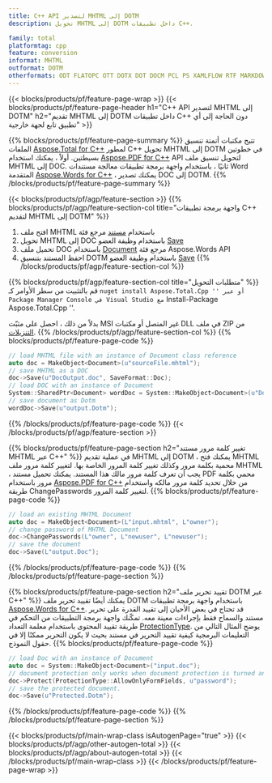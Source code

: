 ```yaml
---
title: C++ API لتصدير MHTML إلى DOTM
description: تحويل MHTML إلى DOTM داخل تطبيقات C++.

family: total
platformtag: cpp
feature: conversion
informat: MHTML
outformat: DOTM
otherformats: ODT FLATOPC OTT DOTX DOT DOCM PCL PS XAMLFLOW RTF MARKDOWN WORDML
---
```

{{< blocks/products/pf/feature-page-wrap >}}
{{< blocks/products/pf/feature-page-header h1="C++ API لتصدير MHTML إلى DOTM" h2="تقديم MHTML إلى DOTM داخل تطبيقات C++ دون الحاجة إلى أي تطبيق تابع لجهة خارجية" >}}

{{% blocks/products/pf/feature-page-summary %}}
تتيح مكتبات أتمتة تنسيق الملفات [Aspose.Total for C++](https://products.aspose.com/total/cpp/) لمطور C++ تحويل MHTML إلى DOTM في خطوتين بسيطتين. أولاً ، يمكنك استخدام [Aspose.PDF for C++](https://products.aspose.com/pdf/cpp/) API لتحويل تنسيق ملف MHTML إلى DOC. ثانيًا ، باستخدام واجهة برمجة تطبيقات معالجة مستندات Word المتقدمة [Aspose.Words for C++](https://products.aspose.com/words/cpp/) ، يمكنك تصدير DOC إلى DOTM. 
{{% /blocks/products/pf/feature-page-summary  %}}

{{< blocks/products/pf/agp/feature-section >}}
{{% blocks/products/pf/agp/feature-section-col title="واجهة برمجة تطبيقات C++ لتقديم MHTML إلى DOTM" %}}
1. افتح ملف MHTML باستخدام [مستند](https://reference.aspose.com/pdf/cpp/class/aspose.pdf.document) مرجع فئة
2. تحويل MHTML إلى DOC باستخدام وظيفة العضو [Save](https://reference.aspose.com/pdf/cpp/class/aspose.pdf.document#adb8061c585440fde49c1263e68837f01)
3. تحميل ملف DOC باستخدام [Document](https://reference.aspose.com/words/cpp/class/aspose.words.document) مرجع فئة Aspose.Words API
4. احفظ المستند بتنسيق DOTM باستخدام وظيفة العضو [Save](https://reference.aspose.com/words/cpp/class/aspose.words.document#save_stream_saveformat)
{{% /blocks/products/pf/agp/feature-section-col %}}

{{% blocks/products/pf/agp/feature-section-col title="متطلبات التحويل" %}}
قم بالتثبيت من سطر الأوامر كـ `` nuget install Aspose.Total.Cpp '' أو عبر Package Manager Console في Visual Studio مع `` Install-Package Aspose.Total.Cpp ''.

بدلاً من ذلك ، احصل على مثبّت MSI غير المتصل أو مكتبات DLL في ملف ZIP من [التنزيلات](https://releases.aspose.com/total/cpp).
{{% /blocks/products/pf/agp/feature-section-col %}}
{{% blocks/products/pf/feature-page-code %}}

```cpp
// load MHTML file with an instance of Document class reference
auto doc = MakeObject<Document>(u"sourceFile.mhtml");
// save MHTML as a DOC 
doc->Save(u"DocOutput.doc", SaveFormat::Doc); 
// load DOC with an instance of Document
System::SharedPtr<Document> wordDoc = System::MakeObject<Document>(u"DocOutput.doc");
// save document as Dotm
wordDoc->Save(u"output.Dotm");  
```


{{% /blocks/products/pf/feature-page-code %}}
{{< /blocks/products/pf/agp/feature-section >}}

{{% blocks/products/pf/feature-page-section  h2="تغيير كلمة مرور مستند MHTML عبر C++" %}}
في عملية تقديم MHTML إلى DOTM ، يمكنك فتح MHTML محمية بكلمة مرور وكذلك تغيير كلمة المرور الخاصة بها. لتغيير كلمة مرور ملف MHTML ، يجب أن تعرف كلمة مرور مالك هذا المستند. يمكنك تحميل مستند PDF محمي بكلمة مرور باستخدام [Aspose.PDF for C++](https://products.aspose.com/pdf/cpp/) من خلال تحديد كلمة مرور مالكه واستخدام طريقة ChangePasswords لتغيير كلمة المرور.
{{% blocks/products/pf/feature-page-code %}}

```cpp
// load an existing MHTML Document
auto doc = MakeObject<Document>(L"input.mhtml", L"owner");
// change password of MHTML Document
doc->ChangePasswords(L"owner", L"newuser", L"newuser");
// save the document
doc->Save(L"output.Doc");
```

{{% /blocks/products/pf/feature-page-code  %}}
{{% /blocks/products/pf/feature-page-section %}}

{{% blocks/products/pf/feature-page-section  h2="تقييد تحرير ملف DOTM عبر C++" %}}
يمكنك أيضًا تقييد تحرير ملف DOTM باستخدام واجهة برمجة تطبيقات [Aspose.Words for C++](https://products.aspose.com/words/cpp/). قد تحتاج في بعض الأحيان إلى تقييد القدرة على تحرير مستند والسماح فقط بإجراءات معينة معه. تمكّنك واجهة برمجة التطبيقات من التحكم في طريقة تقييد المحتوى باستخدام معلمة التعداد [ProtectionType](https://reference.aspose.com/words/cpp/namespace/aspose.words#protectiontype). يوضح المثال التالي من التعليمات البرمجية كيفية تقييد التحرير في مستند بحيث لا يكون التحرير ممكنًا إلا في حقول النموذج.
{{% blocks/products/pf/feature-page-code %}}

```cpp
// load Doc with an instance of Document
auto doc = System::MakeObject<Document>("input.doc");
// document protection only works when document protection is turned and only editing in form fields is allowed.
doc->Protect(ProtectionType::AllowOnlyFormFields, u"password");
// save the protected document.
doc->Save(u"Protected.Dotm");  
```

{{% /blocks/products/pf/feature-page-code  %}}
{{% /blocks/products/pf/feature-page-section %}}

{{< blocks/products/pf/main-wrap-class isAutogenPage="true" >}}
{{< blocks/products/pf/agp/other-autogen-total >}}
{{< blocks/products/pf/agp/about-autogen-total >}}
{{< /blocks/products/pf/main-wrap-class >}}
{{< /blocks/products/pf/feature-page-wrap >}}